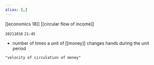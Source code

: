 ```yaml
---
alias: [,]
---
```

[[economics 18]] [[circular flow of income]]

`20211016` `21:45`
 - number of times a unit of [[money]] changes hands during the unit period
```query
"velocity of circulation of money"
```